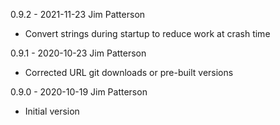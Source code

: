 0.9.2 - 2021-11-23 Jim Patterson
- Convert strings during startup to reduce work at crash time

0.9.1 - 2020-10-23 Jim Patterson
- Corrected URL git downloads or pre-built versions

0.9.0 - 2020-10-19 Jim Patterson
- Initial version
